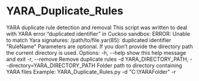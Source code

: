 # YARA_Duplicate_Rules
YARA duplicate rule detection and removal
This script was written to deal with YARA error “duplicated identifier” in Cuckoo sandbox:
ERROR: Unable to match Yara signatures: /path/to/file.yar(85): duplicated identifier "RuleName" 
Parameters are optional. If you don’t provide the directory path the current directory is used. 
Options:
  -h, --help            show this help message and exit
  -r, --remove          Remove duplicate rules
  -d YARA_DIRECTORY_PATH, --directory=YARA_DIRECTORY_PATH
                        Folder path to directory containing YARA files
Example:
YARA_Duplicate_Rules.py -d "C:\YARAFolder" -r
